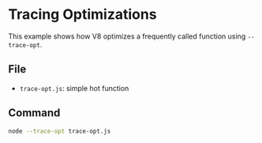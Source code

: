 # Tracing Optimizations

This example shows how V8 optimizes a frequently called function using `--trace-opt`.

## File

- `trace-opt.js`: simple hot function

## Command

```bash
node --trace-opt trace-opt.js
